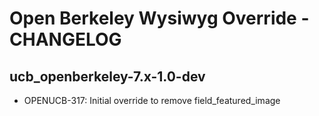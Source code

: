 Open Berkeley Wysiwyg Override - CHANGELOG
==============================

ucb_openberkeley-7.x-1.0-dev
------------------------------
* OPENUCB-317: 	Initial override to remove field_featured_image
